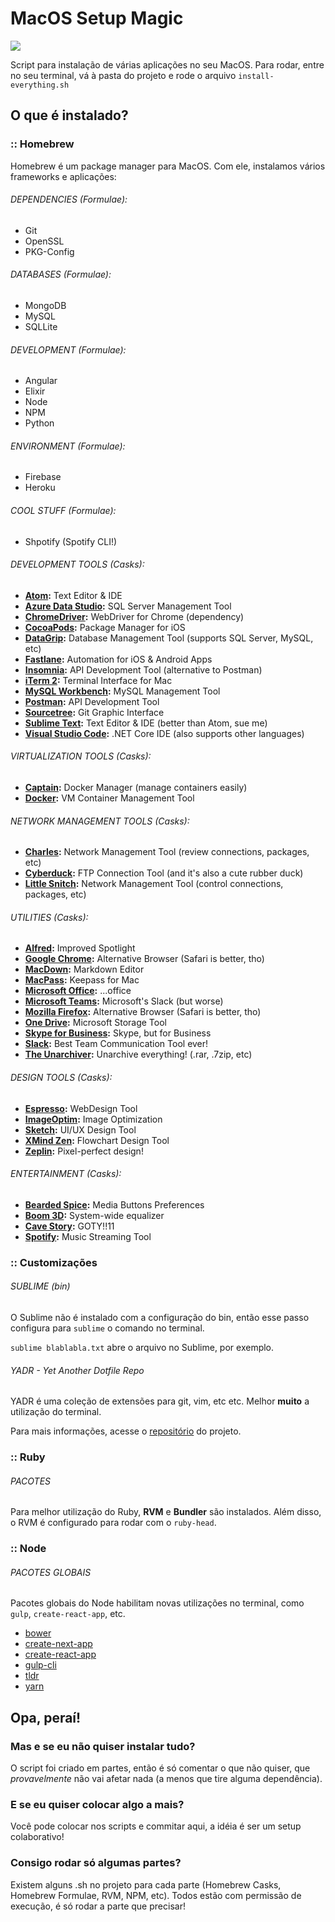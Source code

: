 # MacOS Setup Magic

![](https://66.media.tumblr.com/f90b9b50afe82b23c3185b90024958a6/tumblr_o4lyno0TPB1v8us28o1_400.gif)

Script para instalação de várias aplicações no seu MacOS. Para rodar, entre no seu terminal, vá à pasta do projeto e rode o arquivo `install-everything.sh`

## O que é instalado?

### :: Homebrew
Homebrew é um package manager para MacOS. Com ele, instalamos vários frameworks e aplicações:

###### DEPENDENCIES (Formulae):
* Git
* OpenSSL
* PKG-Config

###### DATABASES (Formulae):
* MongoDB
* MySQL
* SQLLite

###### DEVELOPMENT (Formulae):
* Angular
* Elixir
* Node
* NPM
* Python

###### ENVIRONMENT (Formulae):
* Firebase
* Heroku

###### COOL STUFF (Formulae):
* Shpotify (Spotify CLI!)

###### DEVELOPMENT TOOLS (Casks):  
* **[Atom](https://atom.io/):** Text Editor & IDE  
* **[Azure Data Studio](https://docs.microsoft.com/en-us/sql/azure-data-studio/):** SQL Server Management Tool  
* **[ChromeDriver](https://sites.google.com/a/chromium.org/chromedriver/home):** WebDriver for Chrome (dependency)  
* **[CocoaPods](https://cocoapods.org/):** Package Manager for iOS  
* **[DataGrip](https://www.jetbrains.com/datagrip/):** Database Management Tool (supports SQL Server, MySQL, etc)  
* **[Fastlane](https://fastlane.tools/):** Automation for iOS & Android Apps  
* **[Insomnia](https://insomnia.rest/):** API Development Tool (alternative to Postman)  
* **[iTerm 2](https://www.iterm2.com/):** Terminal Interface for Mac  
* **[MySQL Workbench](https://www.mysql.com/products/workbench/):** MySQL Management Tool  
* **[Postman](https://www.getpostman.com/):** API Development Tool  
* **[Sourcetree](https://www.sourcetreeapp.com/):** Git Graphic Interface
* **[Sublime Text](https://www.sublimetext.com/3):** Text Editor & IDE (better than Atom, sue me)  
* **[Visual Studio Code](https://code.visualstudio.com/):** .NET Core IDE (also supports other languages)  
  
###### VIRTUALIZATION TOOLS (Casks):  
* **[Captain](https://getcaptain.co/):** Docker Manager (manage containers easily)  
* **[Docker](https://www.docker.com/community-edition):** VM Container Management Tool  
  
###### NETWORK MANAGEMENT TOOLS (Casks):  
* **[Charles](https://www.charlesproxy.com/):** Network Management Tool (review connections, packages, etc)  
* **[Cyberduck](https://cyberduck.io/):** FTP Connection Tool (and it's also a cute rubber duck)  
* **[Little Snitch](https://www.obdev.at/products/littlesnitch/index.html):** Network Management Tool (control connections, packages, etc)  
  
###### UTILITIES (Casks):  
* **[Alfred](https://www.alfredapp.com/):** Improved Spotlight  
* **[Google Chrome](https://www.google.com/chrome/):** Alternative Browser (Safari is better, tho)  
* **[MacDown](https://macdown.uranusjr.com/):** Markdown Editor  
* **[MacPass](https://macpass.github.io/):** Keepass for Mac  
* **[Microsoft Office](https://products.office.com/mac/microsoft-office-for-mac/):** ...office  
* **[Microsoft Teams](https://teams.microsoft.com/downloads):** Microsoft's Slack (but worse)  
* **[Mozilla Firefox](https://www.mozilla.org/firefox/):** Alternative Browser (Safari is better, tho)  
* **[One Drive](https://onedrive.live.com/):** Microsoft Storage Tool  
* **[Skype for Business](https://www.microsoft.com/en-us/download/details.aspx?id=54108):** Skype, but for Business  
* **[Slack](https://slack.com/):** Best Team Communication Tool ever!  
* **[The Unarchiver](https://theunarchiver.com/):** Unarchive everything! (.rar, .7zip, etc)  
  
###### DESIGN TOOLS (Casks):  
* **[Espresso](https://espressoapp.com/):** WebDesign Tool  
* **[ImageOptim](https://imageoptim.com/mac):** Image Optimization
* **[Sketch](https://www.sketchapp.com/):** UI/UX Design Tool  
* **[XMind Zen](https://www.xmind.net/zen/):** Flowchart Design Tool  
* **[Zeplin](https://zeplin.io/):** Pixel-perfect design!  
  
###### ENTERTAINMENT (Casks):  
* **[Bearded Spice](https://github.com/beardedspice/beardedspice/):** Media Buttons Preferences  
* **[Boom 3D](https://www.globaldelight.com/boom3d):** System-wide equalizer  
* **[Cave Story](https://www.cavestory.org/):** GOTY!!11  
* **[Spotify](https://www.spotify.com/):** Music Streaming Tool

### :: Customizações

###### SUBLIME (bin)
O Sublime não é instalado com a configuração do bin, então esse passo configura para `sublime` o comando no terminal.

`sublime blablabla.txt` abre o arquivo no Sublime, por exemplo.

###### YADR - Yet Another Dotfile Repo
YADR é uma coleção de extensões para git, vim, etc etc. Melhor **muito** a utilização do terminal.

Para mais informações, acesse o [repositório](https://github.com/skwp/dotfiles) do projeto.

### :: Ruby

###### PACOTES
Para melhor utilização do Ruby, **RVM** e **Bundler** são instalados. Além disso, o RVM é configurado para rodar com o `ruby-head`.

### :: Node

###### PACOTES GLOBAIS
Pacotes globais do Node habilitam novas utilizações no terminal, como `gulp`, `create-react-app`, etc.

* [bower](https://bower.io)
* [create-next-app](https://open.segment.com/create-next-app/)
* [create-react-app](https://github.com/facebook/create-react-app)
* [gulp-cli](https://gulpjs.com)
* [tldr](https://tldr.sh)
* [yarn](https://yarnpkg.com)

## Opa, peraí!

### Mas e se eu não quiser instalar tudo?
O script foi criado em partes, então é só comentar o que não quiser, que _provavelmente_ não vai afetar nada (a menos que tire alguma dependência).

### E se eu quiser colocar algo a mais?
Você pode colocar nos scripts e commitar aqui, a idéia é ser um setup colaborativo!

### Consigo rodar só algumas partes?
Existem alguns .sh no projeto para cada parte (Homebrew Casks, Homebrew Formulae, RVM, NPM, etc). Todos estão com permissão de execução, é só rodar a parte que precisar!
